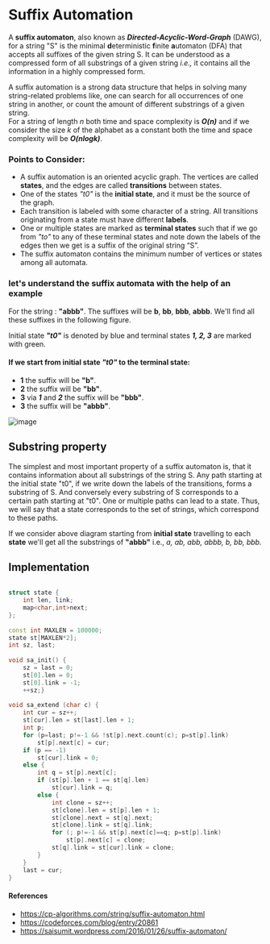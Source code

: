 # Suffix Automation
A **suffix automaton**, also known as ***Directed-Acyclic-Word-Graph*** (DAWG), for a string "S" is the minimal **d**eterministic **f**inite **a**utomaton (DFA) that accepts all suffixes of the given string S. It can be understood as a compressed form of all substrings of a given string *i.e.,* it contains all the information in a highly compressed form.

A suffix automation is a strong data structure that helps in solving many string-related problems like, one can search for all occurrences of one string in another, or count the amount of different substrings of a given string.
<br/>For a string of length *n* both time and space complexity is ***O(n)*** and if we consider the size *k* of the alphabet as a constant both the time and space complexity will be ***O(nlogk)***.

### Points to Consider:
- A suffix automation is an oriented acyclic graph. The vertices are called **states**, and the edges are called **transitions** between states.
- One of the states *"t0"* is the **initial state**, and it must be the source of the graph.
- Each transition is labeled with some character of a string. All transitions originating from a state must have different **labels**.
- One or multiple states are marked as **terminal states** such that if we go from  *"to"* to any of these terminal states and note down the labels of the edges then we get is a suffix of the original string “S”.
- The suffix automaton contains the minimum number of vertices or states among all automata.

### let's understand the suffix automata with the help of an example

For the string : **"abbb"**.
The suffixes will be **b**, **bb**, **bbb**, **abbb**. We'll find all these suffixes in the  following figure.

Initial state ***"t0"*** is denoted by blue and terminal states ***1, 2, 3*** are marked with green.
#### If we start from initial state ***"t0"*** to the terminal state:
- **1** the suffix will be **"b"**.
- **2** the suffix will be **"bb"**.
- **3** via ***1*** and ***2***  the suffix will be **"bbb"**.
- **3** the suffix will be **"abbb"**.



![image](https://user-images.githubusercontent.com/68266741/136823061-c22d621f-32e3-40c0-9bf7-6cd0c22d212e.png)



## Substring property
The simplest and most important property of a suffix automaton is, that it contains information about all substrings of the string S. Any path starting at the initial state "t0", if we write down the labels of the transitions, forms a substring of S. And conversely every substring of S corresponds to a certain path starting at "t0".
One or multiple paths can lead to a state. Thus, we will say that a state corresponds to the set of strings, which correspond to these paths.

If we consider above diagram starting from **initial state** travelling to each **state** we'll get all the substrings of **"abbb"** i.e., *a, ab, abb, abbb, b, bb, bbb.*
## Implementation

```cpp

struct state {
    int len, link;
    map<char,int>next;
};
  
const int MAXLEN = 100000;
state st[MAXLEN*2];
int sz, last;
  
void sa_init() {
    sz = last = 0;
    st[0].len = 0;
    st[0].link = -1;
    ++sz;}
  
void sa_extend (char c) {
    int cur = sz++;
    st[cur].len = st[last].len + 1;
    int p;
    for (p=last; p!=-1 && !st[p].next.count(c); p=st[p].link)
        st[p].next[c] = cur;
    if (p == -1)
        st[cur].link = 0;
    else {
        int q = st[p].next[c];
        if (st[p].len + 1 == st[q].len)
            st[cur].link = q;
        else {
            int clone = sz++;
            st[clone].len = st[p].len + 1;
            st[clone].next = st[q].next;
            st[clone].link = st[q].link;
            for (; p!=-1 && st[p].next[c]==q; p=st[p].link)
                st[p].next[c] = clone;
            st[q].link = st[cur].link = clone;
        }
    }
    last = cur;
}
```
#### References
- https://cp-algorithms.com/string/suffix-automaton.html
- https://codeforces.com/blog/entry/20861
- https://saisumit.wordpress.com/2016/01/26/suffix-automaton/

